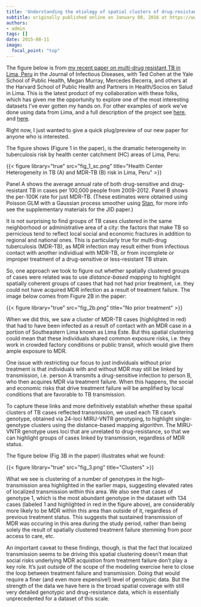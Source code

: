 ```yaml
---
title: 'Understanding the etiology of spatial clusters of drug-resistant TB: Clustered social risks, localized transmission, or both?'
subtitle: originally published online on January 08, 2016 at https://www.jonzelner.net/
authors:
- admin
tags: []
date: 2015-08-11
image:
  focal_point: "top"
---
```


The figure below is from [my recent paper on multi-drug resistant TB in Lima, Peru](http://jid.oxfordjournals.org/content/early/2015/07/13/infdis.jiv387.full.pdf) in the Journal of Infectious Diseases, with Ted Cohen at the Yale School of Public Health, Megan Murray, Mercedes Becerra, and others at the Harvard School of Public Health and Partners in Health/Socios en Salud in Lima. This is the latest product of my collaboration with these folks, which has given me the opportunity to explore one of the most interesting datasets I’ve ever gotten my hands on. For other examples of work we’ve done using data from Lima, and a full description of the project see [here](https://www.jonzelner.net/downloads/papers/zelner_aje_2014.pdf), and [here](https://www.jonzelner.net/downloads/papers/zelner_ajrccm_2014.pdf).

Right now, I just wanted to give a quick plug/preview of our new paper for anyone who is interested.

The figure shows (Figure 1 in the paper), is the dramatic heterogeneity in tuberculosis risk by health center catchment (HC) areas of Lima, Peru:

{{< figure library="true" src="fig_1_sc.png" title="Health Center Heterogeneity in TB (A) and MDR-TB (B) risk in Lima, Peru" >}}

Panel A shows the average annual rate of both drug-sensitive and drug-resistant TB in cases per 100,000 people from 2009-2012. Panel B shows the per-100K rate for just MDR-TB. (These estimates were obtained using Poisson GLM with a Gaussian process smoother using [Stan](http://mc-stan.org/), for more info see the supplementary materials for the JID paper.)

It is not surprising to find groups of TB cases clustered in the same neighborhood or administrative area of a city: the factors that make TB so pernicious tend to reflect local social and economic fractures in addition to regional and national ones. This is particularly true for multi-drug tuberculosis (MDR-TB), as MDR infection may result either from infectious contact with another individiual with MDR-TB, or from incomplete or improper treatment of a drug-sensitive or less-resistant TB strain.

So, one approach we took to figure out whether spatially clustered groups of cases were related was to use *distance-based mapping* to highlight spatially coherent groups of cases that had not had prior treatment, i.e. they could not have acquired MDR infection as a result of treatment failure. The image below comes from Figure 2B in the paper:

{{< figure library="true" src="fig_2b.png" title="No prior treatment" >}}

When we did this, we saw a cluster of MDR-TB cases (highlighted in red) that had to have been infected as a result of contact with an MDR case in a portion of Southeastern Lima known as Lima Este. But this spatial clustering could mean that these individuals shared common exposure risks, i.e. they work in crowded factory conditions or public transit, which would give them ample exposure to MDR.

One issue with restricting our focus to just individuals without prior treatment is that individuals with and without MDR may still be linked by transmission, i.e. person A transmits a drug-sensitive infection to person B, who then acquires MDR via treatment failure. When this happens, the social and economic risks that drive treatment failure will be amplified by local conditions that are favorable to TB transmission.

To capture these links and more definitively establish whether these spaital clusters of TB cases reflected transmission, we used each TB case’s genotype, obtained via 24-loci MIRU-VNTR genotyping, to highlight single-genotype clusters using the distance-based mapping algorithm. The MIRU-VNTR genotype uses loci that are unrelated to drug-resistance, so that we can highlight groups of cases linked by transmission, regardless of MDR status.

The figure below (Fig 3B in the paper) illustrates what we found:

{{< figure library="true" src="fig_3.png" title="Clusters" >}}

What we see is clustering of a number of genotypes in the high-transmission area highlighted in the earlier maps, suggesting elevated rates of localized transmission within this area. We also see that cases of genotype 1, which is the most abundant genotype in the dataset with 134 cases (labeled 1 and highlighted in red in the figure above), are considerably more likely to be MDR within this area than outside of it, regardless of previous treatment status. This suggests that sustained transmission of MDR was occuring in this area during the study period, rather than being solely the result of spatially clustered treatment failure stemming from poor access to care, etc.

An important caveat to these findings, though, is that the fact that localized transmission seems to be driving this spatial clustering doesn’t mean that social risks underlying MDR acquistion from treatment failure don’t play a key role. It’s just outside of the scope of the modeling exercise here to close the loop between treatment failure and transmission. Doing that would require a finer (and even more expensive!) level of genotypic data. But the strength of the data we have here is the broad spatial coverage with still very detailed genotypic and drug-resistance data, which is essentially unprecedented for a dataset of this scale.